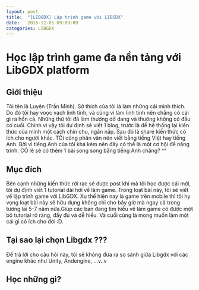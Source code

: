 ```yaml
---
layout: post
title:  "[LIBGDX] Lập trình game với LIBGDX"
date:   2016-12-05 09:09:09
categories: LIBGDX
---
```

# Học lập trình game đa nền tảng với LibGDX platform

## Giới thiệu
Tôi tên là Luyện (Trần Minh). Sở thích của tôi là làm những cái mình thích. Do đó tôi hay voọc vạch linh tinh, và cũng vì làm linh tinh nên chẳng có cái gì ra hồn cả. Những thứ tôi đã làm thường dở dang và thường không có đầu có cuối. Chính vì vậy tôi dự định sẽ viết 1 blog, trước là để hệ thống lại kiến thức của mình một cách chỉn chu, ngăn nắp. Sau đó là share kiến thức có ích cho người khác. TÔi cũng phân vân nên viết bằng tiếng Việt hay tiếng Anh. Bời vì tiếng Anh của tôi khá kém nên đây có thể là một cơ hội để nâng trình. CÓ lẽ sẽ có thêm 1 bài song song bằng tiếng Anh chăng? ^^

## Mục đích
Bên cạnh những kiến thức rời rạc sẽ được post khi mà tôi học được cái mới, tôi dự định viết 1 tutorial dài hơi về làm game. Trong loạt bài này, tôi sẽ viết về lập trình game với LibGDX. Xu thế hiện nay là game trên mobile thì tôi hy vọng loạt bài này sẽ hữu dụng không chỉ cho bây giờ mà ngay cả trong tương lai 5-7 năm nữa.Giúp các bạn đang tìm hiểu về làm game có được một bộ tutorial rõ ràng, đầy đủ và dễ hiểu. 
Và cuối cùng là mong muốn làm một cái gì có ích cho đời :D.

## Tại sao lại chọn Libgdx ???
Để trả lời cho câu hỏi này, tôi sẽ không đưa ra so sánh giữa Libgdx với các engine khác như Unity, Andengine, ...v..v
## Học những gì?
